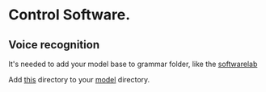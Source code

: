 # Control Software.

## Voice recognition

It's needed to add your model base to grammar folder, like the [softwarelab](https://github.com/XadrezAcessivel/softwarelab)

Add [this](https://github.com/XadrezAcessivel/softwarelab/tree/master/sphinx_c/model/cmusphinx-en-us-8khz-5.2) directory to your
[model](https://github.com/XadrezAcessivel/software_de_controle/tree/motion_validation/voice_recognition/model) directory.
